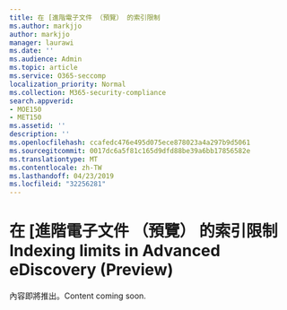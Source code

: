 ```yaml
---
title: 在 [進階電子文件 （預覽） 的索引限制
ms.author: markjjo
author: markjjo
manager: laurawi
ms.date: ''
ms.audience: Admin
ms.topic: article
ms.service: O365-seccomp
localization_priority: Normal
ms.collection: M365-security-compliance
search.appverid:
- MOE150
- MET150
ms.assetid: ''
description: ''
ms.openlocfilehash: ccafedc476e495d075ece878023a4a297b9d5061
ms.sourcegitcommit: 0017dc6a5f81c165d9dfd88be39a6bb17856582e
ms.translationtype: MT
ms.contentlocale: zh-TW
ms.lasthandoff: 04/23/2019
ms.locfileid: "32256281"
---
```

# <a name="indexing-limits-in-advanced-ediscovery-preview"></a><span data-ttu-id="6957f-102">在 [進階電子文件 （預覽） 的索引限制</span><span class="sxs-lookup"><span data-stu-id="6957f-102">Indexing limits in Advanced eDiscovery (Preview)</span></span>

<span data-ttu-id="6957f-103">內容即將推出。</span><span class="sxs-lookup"><span data-stu-id="6957f-103">Content coming soon.</span></span>
